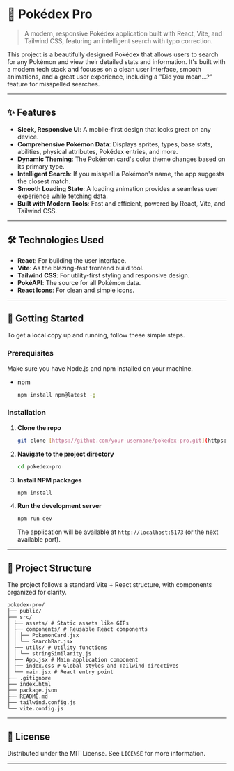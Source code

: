 # 📖 Pokédex Pro

> A modern, responsive Pokédex application built with React, Vite, and Tailwind CSS, featuring an intelligent search with typo correction.

This project is a beautifully designed Pokédex that allows users to search for any Pokémon and view their detailed stats and information. It's built with a modern tech stack and focuses on a clean user interface, smooth animations, and a great user experience, including a "Did you mean...?" feature for misspelled searches.

---

## ✨ Features

- **Sleek, Responsive UI**: A mobile-first design that looks great on any device.
- **Comprehensive Pokémon Data**: Displays sprites, types, base stats, abilities, physical attributes, Pokédex entries, and more.
- **Dynamic Theming**: The Pokémon card's color theme changes based on its primary type.
- **Intelligent Search**: If you misspell a Pokémon's name, the app suggests the closest match.
- **Smooth Loading State**: A loading animation provides a seamless user experience while fetching data.
- **Built with Modern Tools**: Fast and efficient, powered by React, Vite, and Tailwind CSS.

---

## 🛠️ Technologies Used

- **React**: For building the user interface.
- **Vite**: As the blazing-fast frontend build tool.
- **Tailwind CSS**: For utility-first styling and responsive design.
- **PokéAPI**: The source for all Pokémon data.
- **React Icons**: For clean and simple icons.

---

## 🚀 Getting Started

To get a local copy up and running, follow these simple steps.

### **Prerequisites**

Make sure you have Node.js and npm installed on your machine.

- npm
  ```sh
  npm install npm@latest -g
  ```

### **Installation**

1.  **Clone the repo**
    ```sh
    git clone [https://github.com/your-username/pokedex-pro.git](https://github.com/your-username/pokedex-pro.git)
    ```
2.  **Navigate to the project directory**
    ```sh
    cd pokedex-pro
    ```
3.  **Install NPM packages**
    ```sh
    npm install
    ```
4.  **Run the development server**
    ```sh
    npm run dev
    ```
    The application will be available at `http://localhost:5173` (or the next available port).

---

## 📁 Project Structure

The project follows a standard Vite + React structure, with components organized for clarity.
```
pokedex-pro/
├── public/
├── src/
│ ├── assets/ # Static assets like GIFs
│ ├── components/ # Reusable React components
│ │ ├── PokemonCard.jsx
│ │ └── SearchBar.jsx
│ ├── utils/ # Utility functions
│ │ └── stringSimilarity.js
│ ├── App.jsx # Main application component
│ ├── index.css # Global styles and Tailwind directives
│ └── main.jsx # React entry point
├── .gitignore
├── index.html
├── package.json
├── README.md
├── tailwind.config.js
└── vite.config.js
```
---

## 📄 License

Distributed under the MIT License. See `LICENSE` for more information.

---
